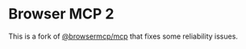 # Browser MCP 2

This is a fork of [@browsermcp/mcp](https://www.npmjs.com/package/@browsermcp/mcp) that fixes some reliability issues.
